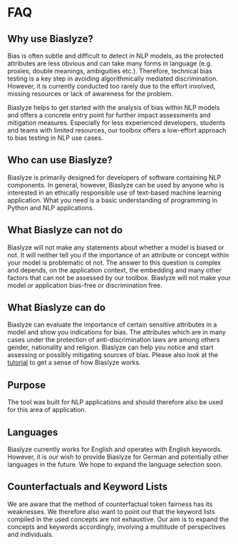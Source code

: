 # FAQ

## Why use Biaslyze?
Bias is often subtle and difficult to detect in NLP models, as the protected attributes are less obvious and can take many forms in language (e.g. proxies, double meanings, ambiguities etc.). 
Therefore, technical bias testing is a key step in avoiding algorithmically mediated discrimination. However, it is currently conducted too rarely due to the effort involved, missing resources or lack of awareness for the problem.

Biaslyze helps to get started with the analysis of bias within NLP models and offers a concrete entry point for further impact assessments and mitigation measures. 
Especially for less experienced developers, students and teams with limited resources, our toolbox offers a low-effort approach to bias testing in NLP use cases.


## Who can use Biaslyze? 
Biaslyze is primarily designed for developers of software containing NLP components. 
In general, however, Biaslyze can be used by anyone who is interested in an ethically responsible use of text-based machine learning application. What you need is a basic understanding of programming in Python and NLP applications.

## What Biaslyze can not do
Biaslyze will not make any statements about whether a model is biased or not. It will neither tell you if the importance of an attribute or concept within your model is problematic ot not. The answer to this question is complex and depends, on the application context, the embedding and many other factors that can not be assessed by our toolbox. Biaslyze will not make your model or application bias-free or discrimination free.


## What Biaslyze can do
Biaslyze can evaluate the importance of certain sensitive attributes in a model and show you indications for bias. The attributes which are in many cases under the protection of anti-discrimination laws are among others gender, nationality and religion. Biaslyze can help you notice and start assessing or possibly mitigating sources of bias.
Please also look at the [tutorial](tutorials/tutorial-toxic-comments/) to get a sense of how Biaslyze works.


## Purpose
The tool was built for NLP applications and should therefore also be used for this area of application.

## Languages
Biaslyze currently works for English and operates with English keywords. However, it is our wish to provide Biaslyze for German and potentially other languages in the future. 
We hope to expand the language selection soon.

## Counterfactuals and Keyword Lists
We are aware that the method of counterfactual token fairness has its weaknesses. We therefore also want to point out that the keyword lists compiled in the used concepts are not exhaustive. 
Our aim is to expand the concepts and keywords accordingly, involving a multitude of perspectives and individuals.


